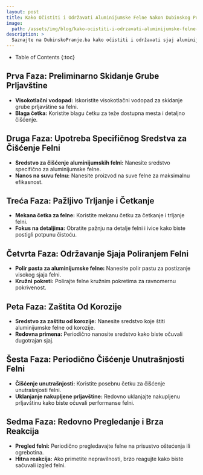```yaml
---
layout: post
title: Kako Očistiti i Održavati Aluminijumske Felne Nakon Dubinskog Pranja
image: 
  path: /assets/img/blog/kako-ocistiti-i-odrzavati-aluminijumske-felne-nakon-dubinskog-pranja_dubinsko-pranje-ba.png
description: >
  Saznajte na DubinskoPranje.ba kako očistiti i održavati sjaj aluminijumskih felni nakon dubinskog pranja. Pročitajte korake za postizanje savršenog izgleda vaših felni.
---
```



- Table of Contents
{:toc}


## Prva Faza: Preliminarno Skidanje Grube Prljavštine

- **Visokotlačni vodopad:** Iskoristite visokotlačni vodopad za skidanje grube prljavštine sa felni.
- **Blaga četka:** Koristite blagu četku za teže dostupna mesta i detaljno čišćenje.

## Druga Faza: Upotreba Specifičnog Sredstva za Čišćenje Felni

- **Sredstvo za čišćenje aluminijumskih felni:** Nanesite sredstvo specifično za aluminijumske felne.
- **Nanos na suvu felnu:** Nanesite proizvod na suve felne za maksimalnu efikasnost.

## Treća Faza: Pažljivo Trljanje i Četkanje

- **Mekana četka za felne:** Koristite mekanu četku za četkanje i trljanje felni.
- **Fokus na detaljima:** Obratite pažnju na detalje felni i ivice kako biste postigli potpunu čistoću.

## Četvrta Faza: Održavanje Sjaja Poliranjem Felni

- **Polir pasta za aluminijumske felne:** Nanesite polir pastu za postizanje visokog sjaja felni.
- **Kružni pokreti:** Polirajte felne kružnim pokretima za ravnomernu pokrivenost.

## Peta Faza: Zaštita Od Korozije

- **Sredstvo za zaštitu od korozije:** Nanesite sredstvo koje štiti aluminijumske felne od korozije.
- **Redovna primena:** Periodično nanosite sredstvo kako biste očuvali dugotrajan sjaj.

## Šesta Faza: Periodično Čišćenje Unutrašnjosti Felni

- **Čišćenje unutrašnjosti:** Koristite posebnu četku za čišćenje unutrašnjosti felni.
- **Uklanjanje nakupljene prljavštine:** Redovno uklanjajte nakupljenu prljavštinu kako biste očuvali performanse felni.

## Sedma Faza: Redovno Pregledanje i Brza Reakcija

- **Pregled felni:** Periodično pregledavajte felne na prisustvo oštećenja ili ogrebotina.
- **Hitna reakcija:** Ako primetite nepravilnosti, brzo reagujte kako biste sačuvali izgled felni.